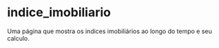 # indice_imobiliario
Uma página que mostra os indices imobiliários ao longo do tempo e seu calculo. 
